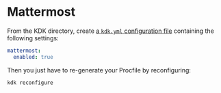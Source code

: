 # Mattermost

From the KDK directory, create [a `kdk.yml` configuration file](../configuration.md)
containing the following settings:

```yaml
mattermost:
  enabled: true
```

Then you just have to re-generate your Procfile by reconfiguring:

```shell
kdk reconfigure
```
